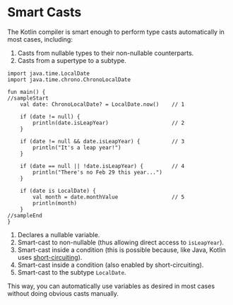 # Smart Casts 


The Kotlin compiler is smart enough to perform type casts automatically in most cases, including:

1. Casts from nullable types to their non-nullable counterparts.
2. Casts from a supertype to a subtype.

```run-kotlin
import java.time.LocalDate
import java.time.chrono.ChronoLocalDate

fun main() {
//sampleStart
    val date: ChronoLocalDate? = LocalDate.now()    // 1
    
    if (date != null) {
        println(date.isLeapYear)                    // 2
    }
    
    if (date != null && date.isLeapYear) {          // 3
        println("It's a leap year!")
    }
    
    if (date == null || !date.isLeapYear) {         // 4
        println("There's no Feb 29 this year...")
    }
    
    if (date is LocalDate) {
        val month = date.monthValue                 // 5
        println(month)
    }
//sampleEnd
}

```

1. Declares a nullable variable.
2. Smart-cast to non-nullable (thus allowing direct access to `isLeapYear`).
3. Smart-cast inside a condition (this is possible because, like Java, Kotlin uses [short-circuiting](https://en.wikipedia.org/wiki/Short-circuit_evaluation)).
4. Smart-cast inside a condition (also enabled by short-circuiting).
5. Smart-cast to the subtype `LocalDate`.

This way, you can automatically use variables as desired in most cases without doing obvious casts manually.
